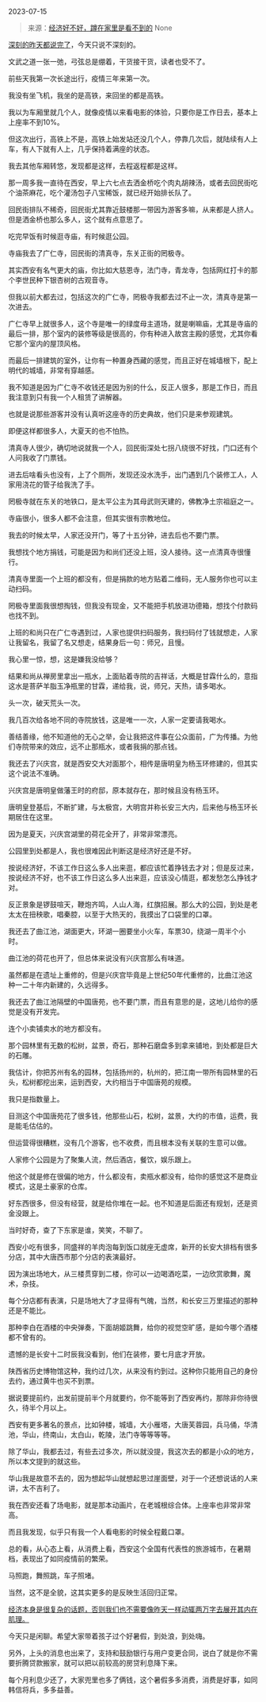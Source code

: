 2023-07-15

> 来源：[经济好不好，蹲在家里是看不到的](http://mp.weixin.qq.com/s?__biz=MzU0MjYwNDU2Mw==&amp;mid=2247511685&amp;idx=1&amp;sn=31f6ee2f79186eba004909f576c233b1&amp;chksm=fb1ac2f9cc6d4bef49d20d7a83a607b5f658ff232dcfd64adf929b4afc4beef1f6a0854e14c8&amp;scene=127#wechat_redirect)
> None

[深刻的昨天都说完了](http://mp.weixin.qq.com/s?__biz=MzkwMzQ1MzczOQ==&mid=2247483986&idx=1&sn=7246319d0bed71f9bbc88888f8ec894c&chksm=c0974f16f7e0c600b41794f1182dd02c68983d7d2738c4a15bb56f7ba8c759cdfb3001af0b7f&scene=21#wechat_redirect)，今天只说不深刻的。  

文武之道一张一弛，弓弦总是绷着，干货接干货，读者也受不了。  

前些天我第一次长途出行，疫情三年来第一次。  

我没有坐飞机，我坐的是高铁，来回坐的都是高铁。  

我以为车厢里就几个人，就像疫情以来看电影的体验，只要你是工作日去，基本上上座率不到10%。  

但这次出行，高铁上不是，高铁上始发站还没几个人，停靠几次后，就陆续有人上车，有人下就有人上，几乎保持着满座的状态。

我去其他车厢转悠，发现都是这样，去程返程都是这样。  

那一周多我一直待在西安，早上六七点去洒金桥吃个肉丸胡辣汤，或者去回民街吃个油茶麻花，吃个灌汤包子八宝稀饭，就已经开始排长队了。

回民街排队不稀奇，回民街尤其靠近鼓楼那一带因为游客多嘛，从来都是人挤人。但是洒金桥也那么多人，这个就有点意思了。  

吃完早饭有时候逛寺庙，有时候逛公园。  

寺庙我去了广仁寺，回民街的清真寺，东关正街的罔极寺。

其实西安有名气更大的庙，你比如大慈恩寺，法门寺，青龙寺，包括网红打卡的那个李世民种下银杏树的古观音寺。

但我以前大都去过，包括这次的广仁寺，罔极寺我都去过不止一次，清真寺是第一次进去。

广仁寺早上就很多人，这个寺是唯一的绿度母主道场，就是喇嘛庙，尤其是寺庙的最后一排，那个室内的装修等级是很高的，你有种进入故宫主殿的感觉，尤其你看它那个室内的屋顶风格。

而最后一排建筑的室外，让你有一种置身西藏的感觉，而且正好在城墙根下，配上明代的城墙，非常有穿越感。

我不知道是因为广仁寺不收钱还是因为别的什么，反正人很多，那是工作日，而且我注意到只有我一个人租赁了讲解器。

也就是说那些游客并没有认真听这座寺的历史典故，他们只是来参观建筑。

即便这样都很多人，大夏天的也不怕热。

清真寺人很少，确切地说就我一个人，回民街深处七拐八绕很不好找，门口还有个人问我收了门票钱。

进去后啥看头也没有，上了个厕所，发现还没水洗手，出门遇到几个装修工人，人家用浇花的管子给我洗了手。

罔极寺就在东关的地铁口，是太平公主为其母武则天建的，佛教净土宗祖庭之一。

寺庙很小，很多人都不会注意，但其实很有宗教地位。

我去的时候太早，人家还没开门，等了十五分钟，进去后也不要门票。  

我想找个地方捐钱，可能是因为和尚们还没上班，没人接待。这一点清真寺很懂行。

清真寺里面一个上班的都没有，但是捐款的地方贴着二维码，无人服务你也可以主动扫码。  

罔极寺里面我很想掏钱，但我没有现金，又不能把手机放进功德箱，想找个付款码也找不到。

上班的和尚只在广仁寺遇到过，人家也提供扫码服务，我扫码付了钱就想走，人家让我留名，我留了名又想走，结果身后一句：师兄，且慢。  

我心里一惊，想，这是嫌我没给够？  

结果和尚从禅房里拿出一瓶水，上面贴着寺院的吉祥话，大概是甘霖什么的，意指这水是菩萨羊脂玉净瓶里的甘霖，递给我，说，师兄，天热，请多喝水。  

头一次，破天荒头一次。

我几百次给各地不同的寺院放钱，这是唯一一次，人家一定要请我喝水。  

善结善缘，他不知道他的无心之举，会让我把这件事在公众面前，广为传播。为他们寺院带来的效应，远不止那瓶水，或者我捐的那点钱。  

我还去了兴庆宫，就是西安交大对面那个，相传是唐明皇为杨玉环修建的，但其实这个说法不准确。

兴庆宫是唐明皇做藩王时的府邸，原本就存在，那时候且没有杨玉环。

唐明皇登基后，不断扩建，与太极宫，大明宫并称长安三大内，后来他与杨玉环长期居住在这里。

因为是夏天，兴庆宫湖里的荷花全开了，非常非常漂亮。  

公园里到处都是人，我也很难因此判断这是经济好还是不好。  

按说经济好，不该工作日这么多人出来逛，都应该忙着挣钱去才对；但是反过来，按说经济不好，也不该工作日这么多人出来逛，应该没心情逛，都发愁怎么挣钱才对。  

反正景象是锣鼓喧天，鞭炮齐鸣，人山人海，红旗招展。那么大的公园，到处是老太太在扭秧歌，唱秦腔，以至于大热天的，我摸出了口袋里的口罩。

我还去了曲江池，湖面更大，环湖一圈要坐小火车，车票30，绕湖一周半个小时。  

曲江池的荷花也开了，但总体来说没有兴庆宫那么有味道。  

虽然都是在遗址上重修的，但是兴庆宫毕竟是上世纪50年代重修的，比曲江池这种一二十年内新建的，久远得多。  

我还去了曲江池隔壁的中国唐苑，也不要门票，而且有意思的是，这地儿给你的感觉是没有开发完。  

连个小卖铺卖水的地方都没有。

那个园林里有无数的松树，盆景，奇石，那种石磨盘多到拿来铺地，到处都是巨大的石雕。

我估计，你把苏州有名的园林，包括扬州的，杭州的，把江南一带所有园林里的石头，松树都挖出来，运到西安，大约相当于中国唐苑的规模。  

我只是指数量上。  

目测这个中国唐苑花了很多钱，他那些山石，松树，盆景，大约的市值，运费，我是能毛估估的。  

但运营得很糟糕，没有几个游客，也不收费，而且根本没有关联的生意可以做。  

人家修个公园是为了聚集人流，然后酒店，餐饮，娱乐跟上。

他这个就是修在很偏的地方，什么都没有，卖瓶水都没有，给你的感觉这不是商业模式，这是土豪家的仓库。  

好东西很多，但没有经营，就是给你堆在一起。也不知道是后面还有规划，还是资金没跟上。  

当时好奇，查了下东家是谁，笑笑，不聊了。

西安小吃有很多，同盛祥的羊肉泡每到饭口就座无虚席，新开的长安大排档有很多分店，其中大唐西市那个分店的表演最好。

因为演出场地大，从三楼贯穿到二楼，你可以一边喝酒吃菜，一边欣赏歌舞，魔术，杂技。

每个分店都有表演，只是场地大了才显得有气魄，当然，和长安三万里描述的那种还是不能比。  

那种李白在酒楼的中央弹奏，下面胡姬跳舞，给你的视觉空旷感，是如今哪个酒楼都不曾有的。  

遗憾的是长安十二时辰我没看到，他们在装修，要七月底才开放。

陕西省历史博物馆这种，我约过几次，从来没有约到过。这种你只能用自己的身份去约，通过黄牛也买不到票。

据说要提前约，出发前提前半个月就要约，你不能等到了西安再约，那除非你待很久，待半个月以上。

西安有更多著名的景点，比如钟楼，城墙，大小雁塔，大唐芙蓉园，兵马俑，华清池，华山，终南山，太白山，乾陵，法门寺等等等等。

除了华山，我都去过，有些去过多次，所以就没提，我这次去的都是小众的地方，所以本文提到的就这些。

华山我是故意不去的，因为想起华山就想起思过崖面壁，对于一个还想说话的人来讲，太不吉利了。

我在西安还看了场电影，就是那本动画片，在老城根综合体。上座率也非常非常高。

而且我发现，似乎只有我一个人看电影的时候全程戴口罩。  

总的看，从心态上看，从消费上看，西安这个全国有代表性的旅游城市，在暑期档，表现出了如同疫情前的繁荣。  

马照跑，舞照跳，车子照堵。  

当然，这不是全貌，这其实更多的是反映生活回归正常。  

[经济本身是很复杂的话题，否则我们也不需要像昨天一样动辄两万字去展开其内在肌理。  
](http://mp.weixin.qq.com/s?__biz=MzkwMzQ1MzczOQ==&mid=2247483986&idx=1&sn=7246319d0bed71f9bbc88888f8ec894c&chksm=c0974f16f7e0c600b41794f1182dd02c68983d7d2738c4a15bb56f7ba8c759cdfb3001af0b7f&scene=21#wechat_redirect)

今天只是闲聊。希望大家带着孩子过个好暑假，到处浪，到处嗨。

另外，上头的消息也出来了，支持和鼓励银行与用户变更合同，说白了就是你不需要折腾贷款搬家，就可以把以前较高的房贷利息降下来。  

每个月利息少还了，大家兜里也多了俩钱，这个暑假多多消费，消费是好事，如同韩信将兵，多多益善。


